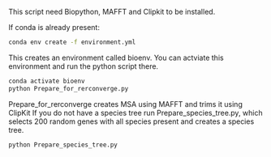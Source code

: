 This script need Biopython, MAFFT and Clipkit to be installed.

If conda is already present:
```bash
conda env create -f environment.yml
```
This creates an environment called bioenv. You can actviate this environment and run the python script there.
```bash
conda activate bioenv
python Prepare_for_rerconverge.py
```
Prepare_for_rerconverge creates MSA using MAFFT and trims it using ClipKit
If you do not have a species tree run Prepare_species_tree.py, which selects 200 random genes with all species present and creates a species tree.
```bash
python Prepare_species_tree.py
```

